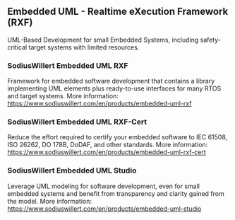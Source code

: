 ## **Embedded UML - Realtime eXecution Framework (RXF)**
UML-Based Development for small Embedded Systems, including safety-critical target systems with limited resources. 

### SodiusWillert Embedded UML RXF
Framework for embedded software development that contains a library implementing UML elements plus ready-to-use interfaces for many RTOS and target systems. More information: https://www.sodiuswillert.com/en/products/embedded-uml-rxf

### SodiusWillert Embedded UML RXF-Cert
Reduce the effort required to certify your embedded software to IEC 61508, ISO 26262, DO 178B, DoDAF, and other standards. More information: https://www.sodiuswillert.com/en/products/embedded-uml-rxf-cert

### SodiusWillert Embedded UML Studio
Leverage UML modeling for software development, even for small embedded systems and benefit from transparency and clarity gained from the model. More information: https://www.sodiuswillert.com/en/products/embedded-uml-studio
